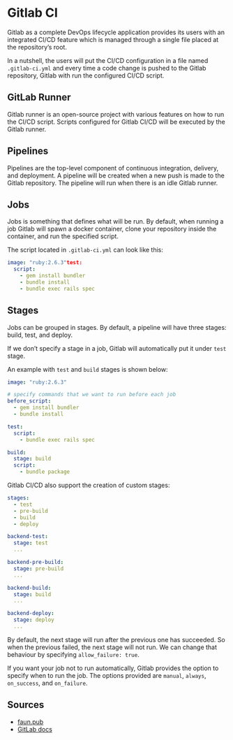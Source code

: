 # Gitlab CI

Gitlab as a complete DevOps lifecycle application provides its users with an integrated CI/CD feature which is managed through a single file placed at the repository’s root.

In a nutshell, the users will put the CI/CD configuration in a file named `.gitlab-ci.yml` and every time a code change is pushed to the Gitlab repository, Gitlab with run the configured CI/CD script.

## GitLab Runner

Gitlab runner is an open-source project with various features on how to run the CI/CD script. Scripts configured for Gitlab CI/CD will be executed by the Gitlab runner.

## Pipelines

Pipelines are the top-level component of continuous integration, delivery, and deployment. A pipeline will be created when a new push is made to the Gitlab repository. The pipeline will run when there is an idle Gitlab runner.

## Jobs

Jobs is something that defines what will be run. By default, when running a job Gitlab will spawn a docker container, clone your repository inside the container, and run the specified script.

The script located in `.gitlab-ci.yml` can look like this:

```yaml
image: "ruby:2.6.3"test:
  script:
    - gem install bundler
    - bundle install
    - bundle exec rails spec
```

## Stages

Jobs can be grouped in stages. By default, a pipeline will have three stages: build, test, and deploy.

If we don’t specify a stage in a job, Gitlab will automatically put it under `test` stage.

An example with `test` and `build` stages is shown below:

```yaml
image: "ruby:2.6.3"

# specify commands that we want to run before each job
before_script: 
  - gem install bundler
  - bundle install

test:
  script:
    - bundle exec rails spec

build:
  stage: build
  script:
    - bundle package
```

Gitlab CI/CD also support the creation of custom stages:

```yaml
stages:
  - test
  - pre-build
  - build
  - deploy

backend-test:
  stage: test
  ...

backend-pre-build:
  stage: pre-build
  ...

backend-build:
  stage: build
  ...

backend-deploy:
  stage: deploy
  ...
```

By default, the next stage will run after the previous one has succeeded. So when the previous failed, the next stage will not run. We can change that behaviour by specifying `allow_failure: true`.

If you want your job not to run automatically, Gitlab provides the option to specify when to run the job. The options provided are `manual`, `always`, `on_success`, and `on_failure`.

## Sources

- [faun.pub](https://faun.pub/gitlab-ci-cd-crash-course-6e7bcf696940)
- [GitLab docs](https://docs.gitlab.com/ee/ci/yaml/#when)

